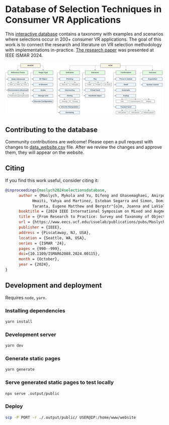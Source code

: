# Database of Selection Techniques in Consumer VR Applications

This [interactive database](https://www.eecs.ucf.edu/isuelab/research/vr_selections/) contains a taxonomy with examples and scenarios where selections occur in 200+ consumer VR applications. The goal of this work is to connect the research and literature on VR selection methodology with implementations in-practice. [The research paper](https://www.eecs.ucf.edu/isuelab/publications/pubs/MaslychISMAR2024.pdf) was presented at IEEE ISMAR 2024.

![Taxonomy](docs/TAXONOMY.svg)

## Contributing to the database

Community contributions are welcome! Please open a pull request with changes to [data_website.csv](src/public/data_website.csv) file. After we review the changes and approve them, they will appear on the website.

## Citing

If you find this work useful, consider citing it:

```bibtex
@inproceedings{maslych2024selectionsdatabase,
      author = {Maslych, Mykola and Yu, Difeng and Ghasemaghaei, Amirpouya and
            Hmaiti, Yahya and Martinez, Esteban Segarra and Simon, Dominic and
            Taranta, Eugene Matthew and Bergstr"{o}m, Joanna and LaViola, Joseph J.},
      booktitle = {2024 IEEE International Symposium on Mixed and Augmented Reality (ISMAR)},
      title = {From Research to Practice: Survey and Taxonomy of Object Selection in Consumer VR Applications},
      url = {https://www.eecs.ucf.edu/isuelab/publications/pubs/MaslychISMAR2024.pdf},
      publisher = {IEEE},
      address = {Piscataway, NJ, USA},
      location = {Seattle, WA, USA},
      series = {ISMAR '24},
      pages = {990--999},
      doi={10.1109/ISMAR62088.2024.00115},
      month = {October},
      year = {2024},
}
```

## Development and deployment

Requires `node`, `yarn`.

### Installing dependencies

```bash
yarn install
```

### Development server

```bash
yarn dev
```

### Generate static pages

```bash
yarn generate
```

### Serve generated static pages to test locally

```bash
npx serve .output/public
```

### Deploy

```bash
scp -P PORT -r ./.output/public/ USER@IP:/home/www/website
```
